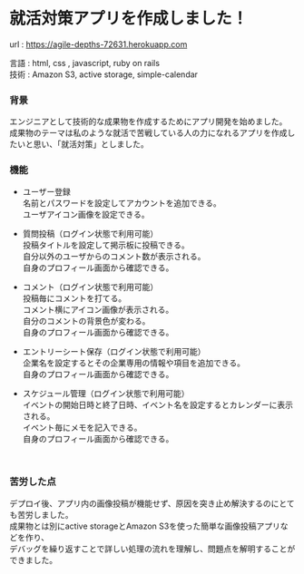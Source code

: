 # 就活対策アプリを作成しました！

url : https://agile-depths-72631.herokuapp.com <br>

言語 : html, css , javascript, ruby on rails<br>
技術 : Amazon S3, active storage, simple-calendar <br>

### 背景
エンジニアとして技術的な成果物を作成するためにアプリ開発を始めました。<br>
成果物のテーマは私のような就活で苦戦している人の力になれるアプリを作成したいと思い、「就活対策」としました。<br>

### 機能

+ ユーザー登録<br>
名前とパスワードを設定してアカウントを追加できる。<br>
ユーザアイコン画像を設定できる。<br>

+ 質問投稿（ログイン状態で利用可能）<br>
投稿タイトルを設定して掲示板に投稿できる。<br>
自分以外のユーザからのコメント数が表示される。<br>
自身のプロフィール画面から確認できる。<br>

+ コメント（ログイン状態で利用可能）<br>
投稿毎にコメントを打てる。<br>
コメント横にアイコン画像が表示される。<br>
自分のコメントの背景色が変わる。<br>
自身のプロフィール画面から確認できる。<br>

+ エントリーシート保存（ログイン状態で利用可能）<br>
企業名を設定するとその企業専用の情報や項目を追加できる。<br>
自身のプロフィール画面から確認できる。<br>

+ スケジュール管理（ログイン状態で利用可能）<br>
イベントの開始日時と終了日時、イベント名を設定するとカレンダーに表示される。<br>
イベント毎にメモを記入できる。<br>
自身のプロフィール画面から確認できる。<br>
<br>

### 苦労した点
デプロイ後、アプリ内の画像投稿が機能せず、原因を突き止め解決するのにとても苦労しました。<br>
成果物とは別にactive storageとAmazon S3を使った簡単な画像投稿アプリなどを作り、<br>
デバッグを繰り返すことで詳しい処理の流れを理解し、問題点を解明することができました。<br>
